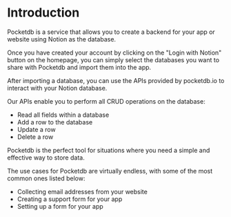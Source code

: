 # Introduction

Pocketdb is a service that allows you to create a backend for your app or website using Notion as the database.

Once you have created your account by clicking on the "Login with Notion" button on the homepage, you can simply select the databases you want to share with Pocketdb and import them into the app.

After importing a database, you can use the APIs provided by pocketdb.io to interact with your Notion database.

Our APIs enable you to perform all CRUD operations on the database:

- Read all fields within a database
- Add a row to the database
- Update a row
- Delete a row

Pocketdb is the perfect tool for situations where you need a simple and effective way to store data.

The use cases for Pocketdb are virtually endless, with some of the most common ones listed below:

- Collecting email addresses from your website
- Creating a support form for your app
- Setting up a form for your app